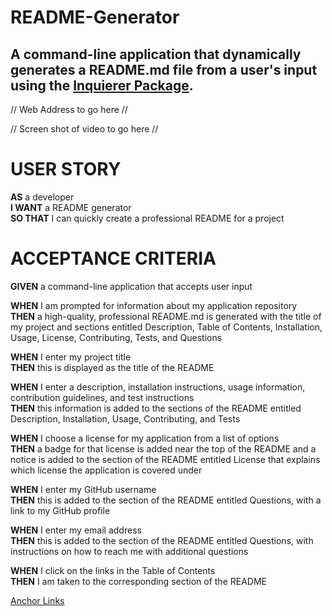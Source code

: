 # README-Generator
## A command-line application that dynamically generates a README.md file from a user's input using the [Inquierer Package](https://www.npmjs.com/package/inquirer/v/8.2.4).

// Web Address to go here //

// Screen shot of video to go here //

# USER STORY
**AS** a developer <br>
**I WANT** a README generator <br>
**SO THAT** I can quickly create a professional README for a project

# ACCEPTANCE CRITERIA
**GIVEN** a command-line application that accepts user input

**WHEN** I am prompted for information about my application repository <br>
**THEN** a high-quality, professional README.md is generated with the title of my project and sections entitled Description, Table of Contents, Installation, Usage, License, Contributing, Tests, and Questions

**WHEN** I enter my project title <br>
**THEN** this is displayed as the title of the README

**WHEN** I enter a description, installation instructions, usage information, contribution guidelines, and test instructions <br>
**THEN** this information is added to the sections of the README entitled Description, Installation, Usage, Contributing, and Tests

**WHEN** I choose a license for my application from a list of options <br>
**THEN** a badge for that license is added near the top of the README and a notice is added to the section of the README entitled License that explains which license the application is covered under

**WHEN** I enter my GitHub username <br>
**THEN** this is added to the section of the README entitled Questions, with a link to my GitHub profile

**WHEN** I enter my email address <br>
**THEN** this is added to the section of the README entitled Questions, with instructions on how to reach me with additional questions

**WHEN** I click on the links in the Table of Contents <br>
**THEN** I am taken to the corresponding section of the README


[Anchor Links](https://blog.hubspot.com/marketing/jump-link-same-page)